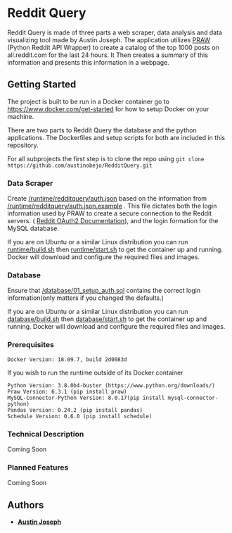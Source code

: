 
# Reddit Query

Reddit Query is made of three parts a web scraper, data analysis and data visualizing tool made by Austin Joseph. The application utilizes [PRAW](https://pypi.org/project/praw/) (Python Reddit API Wrapper) to create a catalog of the top 1000 posts on all.reddit.com for the last 24 hours. It Then creates a summary of this information and presents this information in a webpage. 

## Getting Started
The project is built to be run in a Docker container go to https://www.docker.com/get-started for how to setup Docker on your machine.

There are two parts to Reddit Query the database and the python applications. The Dockerfiles and setup scripts for both are included in this repository. 

For all subprojects the first step is to clone the repo using `git clone https://github.com/austinobejo/RedditQuery.git`

### Data Scraper

Create [/runtime/redditquery/auth.json](/runtime/redditquery/auth.json.example) based on the information from [/runtime/redditquery/auth.json.example](/runtime/redditquery/auth.json.example) . This file dictates both the login information used by PRAW to create a secure connection to the Reddit servers. ( [Reddit OAuth2 Documentation](https://github.com/reddit-archive/reddit/wiki/OAuth2)), and the login formation for the MySQL database.

If you are on Ubuntu or a similar Linux distribution you can run [runtime/build.sh](/runtime/build.sh)  then [runtime/start.sh](/runtime/start.sh) to get the container up and running. Docker will download and configure the required files and images.

### Database

Ensure that [/database/01_setup_auth.sql](/database/01_setup_auth.sql) contains the correct login information(only matters if you changed the defaults.)

If you are on Ubuntu or a similar Linux distribution you can run [database/build.sh](/database/build.sh)  then [database/start.sh](/database/start.sh) to get the container up and running. Docker will download and configure the required files and images.

### Prerequisites

```
Docker Version: 18.09.7, build 2d0083d
```
If you wish to run the runtime outside of its Docker container
```
Python Version: 3.8.0b4-buster (https://www.python.org/downloads/)
Praw Version: 6.3.1 (pip install praw)
MySQL-Connector-Python Version: 8.0.17(pip install mysql-connector-python)
Pandas Version: 0.24.2 (pip install pandas)
Schedule Version: 0.6.0 (pip install schedule)
```

### Technical Description

Coming Soon


### Planned Features

Coming Soon

## Authors

* **[Austin Joseph](https://github.com/austinobejo)**

